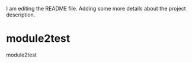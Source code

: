 I am editing the README file. Adding some more details about the project description.
# module2test
module2test
